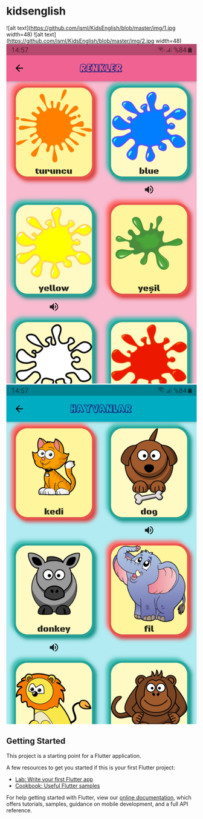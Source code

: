 # kidsenglish

![alt text](https://github.com/isml/KidsEnglish/blob/master/img/1.jpg width=48)
![alt text](https://github.com/isml/KidsEnglish/blob/master/img/2.jpg width=48)
![alt text](https://github.com/isml/KidsEnglish/blob/master/img/3.jpg?raw=true)
![alt text](https://github.com/isml/KidsEnglish/blob/master/img/4.jpg?raw=true)

## Getting Started

This project is a starting point for a Flutter application.

A few resources to get you started if this is your first Flutter project:

- [Lab: Write your first Flutter app](https://flutter.dev/docs/get-started/codelab)
- [Cookbook: Useful Flutter samples](https://flutter.dev/docs/cookbook)

For help getting started with Flutter, view our
[online documentation](https://flutter.dev/docs), which offers tutorials,
samples, guidance on mobile development, and a full API reference.
